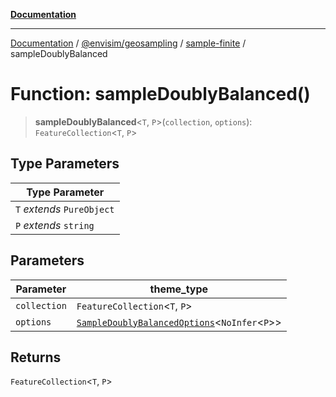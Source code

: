 [**Documentation**](../../../../README.md)

---

[Documentation](../../../../README.md) / [@envisim/geosampling](../../README.md) / [sample-finite](../README.md) / sampleDoublyBalanced

# Function: sampleDoublyBalanced()

> **sampleDoublyBalanced**\<`T`, `P`\>(`collection`, `options`): `FeatureCollection`\<`T`, `P`\>

## Type Parameters

| Type Parameter             |
| -------------------------- |
| `T` _extends_ `PureObject` |
| `P` _extends_ `string`     |

## Parameters

| Parameter    | theme_type                                                                                          |
| ------------ | --------------------------------------------------------------------------------------------------- |
| `collection` | `FeatureCollection`\<`T`, `P`\>                                                                     |
| `options`    | [`SampleDoublyBalancedOptions`](../type-aliases/SampleDoublyBalancedOptions.md)\<`NoInfer`\<`P`\>\> |

## Returns

`FeatureCollection`\<`T`, `P`\>
